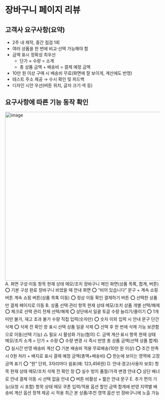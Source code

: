 # 장바구니 페이지 리뷰

## 고객사 요구사항(요약)
- 2주 내 제작, 중간 점검 1회
- 여러 상품을 한 번에 비교·선택 가능해야 함
- 금액 표시 정확성 최우선
  - 단가 × 수량 = 소계
  - 총 상품 금액 + 배송비 = 결제 예정 금액
- 10만 원 이상 구매 시 배송비 무료(화면에 잘 보이게, 계산에도 반영)
- 테스트 주소 제공 → 수시 확인 및 피드백
- 디자인 시안 우선(버튼 위치, 글자 크기·색 등)
## 요구사항에 따른 기능 동작 확인
<img width="1000" height="550" alt="image" src="https://github.com/user-attachments/assets/df3f69a1-afa0-4197-88e6-d6b6711327c3" />
A. 화면 구성·이동
항목	현재 상태	메모/조치
장바구니 메인 화면(상품 목록, 합계, 버튼)	⭕	기본 구성 완료
장바구니 비었을 때 안내 화면	⭕	“비어 있습니다” 문구 + 계속 쇼핑 버튼
계속 쇼핑 버튼(상품 목록 이동)	⭕	정상 이동 확인
결제하기 버튼	⭕	선택한 상품만 결제 페이지로 이동
B. 상품 선택·관리
항목	현재 상태	메모/조치
상품 개별 선택/해제	⭕	체크로 선택 관리
전체 선택/해제	⭕	상단에서 일괄 토글
수량 늘리기/줄이기	⭕	1개 미만 불가, 재고 초과 불가
수량 직접 입력(숫자만)	⭕	숫자 이외 입력 시 안내 문구
단건 삭제	⭕	삭제 전 확인 창 표시
선택 상품 일괄 삭제	⭕	선택 후 한 번에 삭제 가능
보관함으로 이동(선택 기능)	△	필요 시 활성화 가능(협의)
C. 금액 계산·표시
항목	현재 상태	메모/조치
소계 = 단가 × 수량	⭕	수량 변경 시 즉시 반영
총 상품 금액(선택 상품 합계)	⭕	실시간 반영
배송비 계산	⭕	기본 배송비 적용
무료배송(10만 원 이상)	⭕	조건 만족 시 0원 처리 + 배지로 표시
결제 예정 금액(총액+배송비)	⭕	한눈에 보이는 영역에 고정
금액 표기	⭕	“원” 단위, 3자리마다 쉼표(예: 123,456원)
D. 안내·경고(사용자 보호)
항목	현재 상태	메모/조치
삭제 전 확인 창	⭕	실수 방지
품절/가격 변경 안내	⭕	상단 배너로 안내
결제 이동 시 선택 없음 안내	⭕	버튼 비활성 + 짧은 안내 문구
E. 추가 편의 기능(요청 시 포함)
항목	상태	메모
쿠폰 입력/적용	옵션	할인 금액 합계에 반영
지역별 배송비 계산	옵션	정책 제공 시 적용
최근 본 상품/추천 영역	옵션	빈 장바구니에 노출 가능
